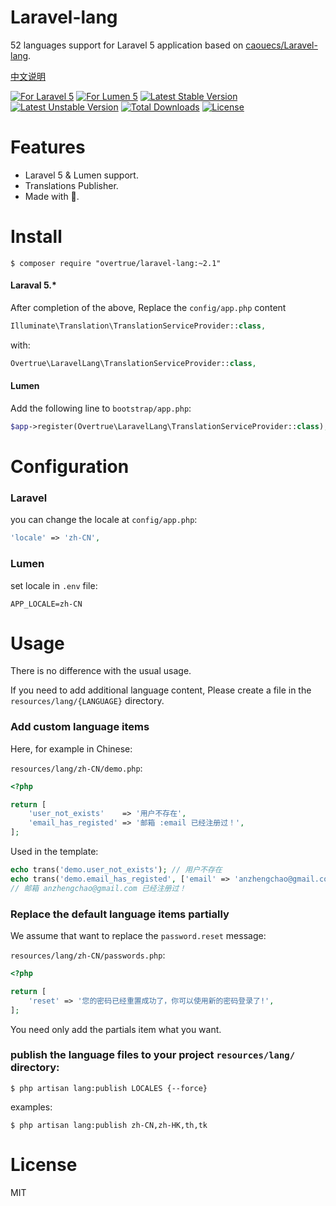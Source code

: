 # Laravel-lang

52 languages support for Laravel 5 application based on [caouecs/Laravel-lang](https://github.com/caouecs/Laravel-lang).

[中文说明](README_CN.md)

[![For Laravel 5][badge_laravel]][link-github-repo]
[![For Lumen 5][badge_lumen]][link-github-repo]
[![Latest Stable Version][badge_stable]][link-packagist]
[![Latest Unstable Version][badge_unstable]][link-packagist]
[![Total Downloads][badge_downloads]][link-packagist]
[![License][badge_license]][link-packagist]

# Features

- Laravel 5 & Lumen support.
- Translations Publisher.
- Made with 💖.

# Install

```shell
$ composer require "overtrue/laravel-lang:~2.1"
```

#### Laraval 5.*

After completion of the above, Replace the `config/app.php` content

```php
Illuminate\Translation\TranslationServiceProvider::class,
```
with:

```php
Overtrue\LaravelLang\TranslationServiceProvider::class,
```

#### Lumen

Add the following line to `bootstrap/app.php`:

```php
$app->register(Overtrue\LaravelLang\TranslationServiceProvider::class);
```

# Configuration

### Laravel
you can change the locale at `config/app.php`:

```php
'locale' => 'zh-CN',
```

### Lumen

set locale in `.env` file:

```
APP_LOCALE=zh-CN
```

# Usage

There is no difference with the usual usage.

If you need to add additional language content, Please create a file in the `resources/lang/{LANGUAGE}`  directory.

### Add custom language items

Here, for example in Chinese:

`resources/lang/zh-CN/demo.php`:

```php
<?php

return [
    'user_not_exists'    => '用户不存在',
    'email_has_registed' => '邮箱 :email 已经注册过！',
];
```
Used in the template:

```php
echo trans('demo.user_not_exists'); // 用户不存在
echo trans('demo.email_has_registed', ['email' => 'anzhengchao@gmail.com']);
// 邮箱 anzhengchao@gmail.com 已经注册过！
```

### Replace the default language items partially

We assume that want to replace the `password.reset` message:

`resources/lang/zh-CN/passwords.php`:

```php
<?php

return [
    'reset' => '您的密码已经重置成功了，你可以使用新的密码登录了!',
];
```

You need only add the partials item what you want.

### publish the language files to your project `resources/lang/` directory:

```shell
$ php artisan lang:publish LOCALES {--force}
```

examples:

```shell
$ php artisan lang:publish zh-CN,zh-HK,th,tk
```

# License

MIT

[badge_laravel]:      https://img.shields.io/badge/laravel-5.*-green.svg
[badge_lumen]:        https://img.shields.io/badge/lumen-5.*-green.svg
[badge_stable]:       https://img.shields.io/packagist/v/overtrue/laravel-lang.svg
[badge_unstable]:     https://img.shields.io/packagist/vpre/overtrue/laravel-lang.svg
[badge_downloads]:    https://img.shields.io/packagist/dt/overtrue/laravel-lang.svg?maxAge=2592000
[badge_license]:      https://img.shields.io/packagist/l/overtrue/laravel-lang.svg?maxAge=2592000

[link-github-repo]:   https://github.com/overtrue/laravel-lang
[link-packagist]:   https://packagist.org/packages/overtrue/laravel-lang